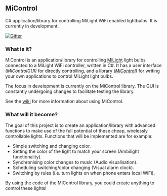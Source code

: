 ## MiControl
C# application/library for controlling MiLight WiFi enabled lightbulbs. It is currently in development.

[![Gitter](https://badges.gitter.im/Join%20Chat.svg)](https://gitter.im/Milfje/MiControl?utm_source=badge&utm_medium=badge&utm_campaign=pr-badge)

### What is it?

MiControl is an application/library for controlling <a href="http://www.milight.com/">MiLight</a> light bulbs connected to a MiLight WiFi controller, written in C#. It has a user interface _(MiControlGUI)_ for directly controlling, and a library _(<a href="http://github.com/Milfje/MiControl/wiki/MiControl">MiControl</a>)_ for writing your own applications to control MiLight light bulbs.

The focus in development is currently on the MiControl library. The GUI is constantly undergoing changes to facilitate testing the library.

See the <a href="https://github.com/Milfje/MiControl/wiki">wiki</a> for more information about using MiControl.

### What will it become?

The goal of this project is to create an application/library with advanced functions to make use of the full potential of these cheap, wirelessly controllable lights. Functions that will be implemented are for example:

* Simple switching and changing color.
* Setting the color of the light to match your screen (Ambilight functionality).
* Synchronising color changes to music (Audio visualisation).
* Scheduling switching/color changing (Visual alarm clock).
* Switching by rules (i.e. turn lights on when phone enters local WiFi).

By using the code of the MiControl library, you could create anything to control these lights!
